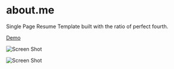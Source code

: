 # about.me

Single Page Resume Template built with the ratio of perfect fourth.

[Demo](https://vjai.github.io/about.me/)

![Screen Shot](https://github.com/VJAI/about.me/blob/master/ScreenShot-1.png)

![Screen Shot](https://github.com/VJAI/about.me/blob/master/ScreenShot-2.png)
